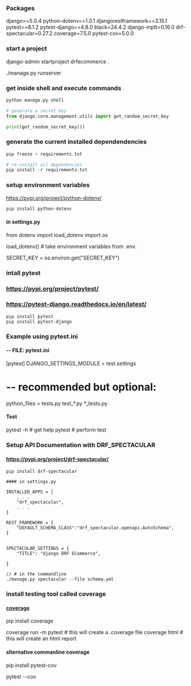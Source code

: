 ### Packages
django==5.0.4
python-dotenv==1.0.1
djangorestframework==3.15.1
pytest==8.1.2
pytest-django==4.8.0
black=24.4.2
django-mptt=0.16.0
drf-spectacular=0.27.2
coverage=7.5.0
pytest-cov=5.0.0

### start a project
django-admin startproject drfecommerce .

./manage.py runserver

### get inside shell and execute commands 
```python
python manage.py shell 

# generate a secret key
from django.core.management.utils import get_random_secret_key

print(get_random_secret_key())
```

### generate the current installed dependendencies
```python
pip freeze > requirements.txt

# re-install all dependencies
pip install -r requirements.txt
```

### setup environment variables
https://pypi.org/project/python-dotenv/

```python
pip install python-dotenv
```
#### in settings.py
from dotenv import load_dotenv
import os

load_dotenv()  # take environment variables from .env.

SECRET_KEY = os.environ.get("SECRET_KEY")


### intall pytest
### https://pypi.org/project/pytest/
### https://pytest-django.readthedocs.io/en/latest/
```
pip install pytest
pip install pytest-django
```
### Example using pytest.ini

#### -- FILE: pytest.ini
[pytest]
DJANGO_SETTINGS_MODULE = test.settings
# -- recommended but optional:
python_files = tests.py test_*.py *_tests.py

#### Test
pytest -h   # get help
pytest      # perform test

### Setup API Documentation with DRF_SPECTACULAR
#### https://pypi.org/project/drf-spectacular/

```
pip install drf-spectacular

#### in settings.py

INSTALLED_APPS = [
    . . .
    "drf_spectacular",
    . . .
}

REST_FRAMEWORK = {
    "DEFAULT_SCHEMA_CLASS":"drf_spectacular.openapi.AutoSchema",
}


SPECTACULAR_SETTINGS = {
    "TITLE": "django DRF ECommerce",
    
}

// # in the commandline 
./manage.py spectacular --file schema.yml

```

### install testing tool called coverage
#### [coverage](https://coverage.readthedocs.io/en/7.5.0/)
pip install coverage

coverage run -m pytest   # this will create a .coverage file
coverage html            # this will create an html report

#### slternative commanline coverage
pip install pytest-cov

pytest --cov